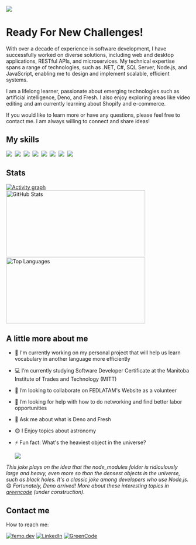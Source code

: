![](./assets/img/banner.jpg)
# Ready For New Challenges!

With over a decade of experience in software development, I have successfully worked on diverse solutions, including web and desktop applications, RESTful APIs, and microservices. My technical expertise spans a range of technologies, such as .NET, C#, SQL Server, Node.js, and JavaScript, enabling me to design and implement scalable, efficient systems.

I am a lifelong learner, passionate about emerging technologies such as artificial intelligence, Deno, and Fresh. I also enjoy exploring areas like video editing and am currently learning about Shopify and e-commerce.

If you would like to learn more or have any questions, please feel free to contact me. I am always willing to connect and share ideas!

## My skills
<p>
    <img src="https://img.shields.io/badge/code-c%23-informational?style=for-the-badge&logo=.net&logoColor=white&color=2972aa"/>&nbsp;
    <img src="https://img.shields.io/badge/code-nodejs-informational?style=for-the-badge&logo=node.js&logoColor=white&color=2972aa"/>&nbsp;
    <img src="https://img.shields.io/badge/code-javascript-informational?style=for-the-badge&logo=javascript&logoColor=white&color=2972aa"/>&nbsp;
    <img src="https://img.shields.io/badge/db-SQL%20Server-informational?style=for-the-badge&logo=databricks&logoColor=white&color=2972aa"/>&nbsp;
    <img src="https://img.shields.io/badge/web-html-informational?style=for-the-badge&logo=html5&logoColor=white&color=2972aa"/>&nbsp;
    <img src="https://img.shields.io/badge/web-css-informational?style=for-the-badge&logo=css3&logoColor=white&color=2972aa"/>&nbsp;
    <img src="https://img.shields.io/badge/code-deno-informational?style=for-the-badge&logo=deno&logoColor=white&color=2972aa"/>&nbsp;
    <img src="https://img.shields.io/badge/code-fresh-informational?style=for-the-badge&logo=fresh&logoColor=white&color=2972aa"/>&nbsp;
</p>

## Stats

[![Activity graph](https://github-readme-activity-graph.vercel.app/graph?username=femo-dev&theme=github&hide_border=false&bg_color=0d1117&color=58a6ff)](https://github.com/ashutosh00710/github-readme-activity-graph)
<br>
<img src="https://github-readme-stats.vercel.app/api?username=femo-dev&show_icons=true&theme=github_dark&card_width=450&hide=contribs" alt="GitHub Stats" height="180px" width="380px">
&nbsp;&nbsp;&nbsp;&nbsp;
<img src="https://github-readme-stats.vercel.app/api/top-langs/?username=femo-dev&layout=compact&theme=github_dark&langs_count=6&card_width=450&bg_color=0d1117" alt="Top Languages" height="180px" width="380px">

## A little more about me

- 🔭 I'm currently working on my personal project that will help us learn vocabulary in another language more efficiently
- 💻 I’m currently studying Software Developer Certificate at the Manitoba Institute of Trades and Technology (MITT)
- 👯 I’m looking to collaborate on FEDLATAM's Website as a volunteer
- 🤔 I’m looking for help with how to do networking and find better labor opportunities
- 💬 Ask me about what is Deno and Fresh
- 😊 I Enjoy topics about astronomy
- ⚡ Fun fact: What's the heaviest object in the universe?

   ![](./assets/img/haviest-object.png)

<i>This joke plays on the idea that the node_modules folder is ridiculously large and heavy, even more so than the densest objects in the universe, such as black holes. It's a classic joke among developers who use Node.js.</i> 😄 <i>Fortunately, Deno arrived! More about these interesting topics in [greencode](https://greencode.deno.dev) (under construction)</i>.

## Contact me

How to reach me:

[![femo.dev](https://img.shields.io/badge/Outlook-Email-blue?style=for-the-badge&logo=mail.ru&logoWidth=32)](mailto:fabianmendoza@femo.dev)
[![LinkedIn](https://img.shields.io/badge/LinkedIn-Networking-blue?style=for-the-badge&logo=linkedin)](https://www.linkedin.com/in/femo-dev/)
[![GreenCode](https://img.shields.io/badge/GreenCode-Blog-darkgreen?style=for-the-badge&logo=goodreads)](https://greencode.deno.dev/)
